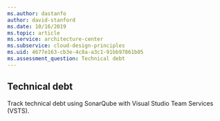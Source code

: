 ```yaml
---
ms.author: dastanfo
author: david-stanford
ms.date: 10/16/2019
ms.topic: article
ms.service: architecture-center
ms.subservice: cloud-design-principles
ms.uid: 4677e163-cb3e-4c8a-a3c1-91bb97861b05
ms.assessment_question: Technical debt
---
```

## Technical debt

Track technical debt using SonarQube with Visual Studio Team Services (VSTS).
